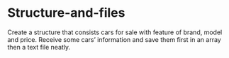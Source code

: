 # Structure-and-files
Create a structure that consists cars for sale with feature of brand, model and price. Receive some cars’ information and save them first in an array then a text file neatly.   

